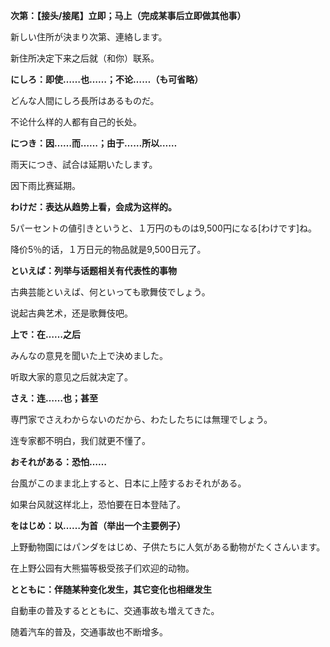 **次第：【接头/接尾】立即；马上（完成某事后立即做其他事）**

新しい住所が決まり次第、連絡します。

新住所决定下来之后就（和你）联系。

**にしろ：即使……也……；不论……（も可省略）**

どんな人間にしろ長所はあるものだ。

不论什么样的人都有自己的长处。

**につき：因……而……；由于……所以……**

雨天につき、試合は延期いたします。

因下雨比赛延期。

**わけだ：表达从趋势上看，会成为这样的。**

5パーセントの値引きというと、１万円のものは9,500円になる[わけです]ね。

降价5％的话，１万日元的物品就是9,500日元了。

**といえば：列举与话题相关有代表性的事物**

古典芸能といえば、何といっても歌舞伎でしょう。

说起古典艺术，还是歌舞伎吧。

**上で：在……之后**

みんなの意見を聞いた上で決めました。

听取大家的意见之后就决定了。

**さえ：连……也；甚至**

専門家でさえわからないのだから、わたしたちには無理でしょう。

连专家都不明白，我们就更不懂了。

**おそれがある：恐怕……**

台風がこのまま北上すると、日本に上陸するおそれがある。

如果台风就这样北上，恐怕要在日本登陆了。

**をはじめ：以……为首（举出一个主要例子）**

上野動物園にはパンダをはじめ、子供たちに人気がある動物がたくさんいます。

在上野公园有大熊猫等极受孩子们欢迎的动物。

**とともに：伴随某种变化发生，其它变化也相继发生**

自動車の普及するとともに、交通事故も増えてきた。

随着汽车的普及，交通事故也不断增多。